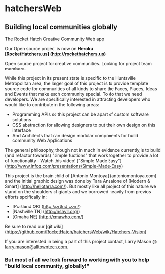 hatchersWeb
===========

<h2>Building local communities globally</h2>

The Rocket Hatch Creative Community Web app

Our Open source project is now on **Heroku**<br>
**[RocketHatchers.us] (http://rockethatchers.us)**<p>

Open source project for creative communities. Looking for project team members.  

While this project in its present state is specific to the Huntsville Metropolitan area, the larger goal of this project is to provide template source code for communities of all kinds to share the Faces, Places, Ideas and Events that make each community special. To do that we need developers. We are specifically interested in attracting developers who would like to contribute in the following areas:

* Programming APIs so this project can be apart of custom software solutions
* CSS abstraction for allowing designers to put their own design on this interface
* And Architects that can design modular components for build community Web Applications

The general philosophy, though not in much in evidence currently,is to build (and refactor towards) "simple fuctions" that work together to provide a lot of functionality -  Watch this video! ["Simple Made Easy"] (http://www.infoq.com/presentations/Simple-Made-Easy)

This project is the brain child of [Antonio Montoya] (antoniomontoya.com) and the initial graphic design was done by Tara Anzalone of [Modern & Smart] (http://hellotarra.com/). But mostly like all project of this nature we stand on the shoulders of giants and we borrowed heavily from previos efforts spcifically in:
* [Portland OR] (http://prtlnd.com/)
* [Nashville TN] (http://nshvll.org/)
* [Omaha NE] (http://omawho.com/)

Be sure to read our [git wiki] (https://github.com/RocketHatch/hatchersWeb/wiki/Hatchers-Vision)

If you are interested in being a part of this project contact, Larry Mason @ larry.mason@alltowntech.com.
 
<h3>But most of all we look forward to working with you to help "build local community, globally!"</h3>


